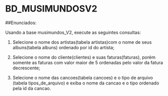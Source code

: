 # BD_MUSIMUNDOSV2

##Enunciados:


Usando a base musimundos_V2, execute as seguintes consultas:

1. Selecione o nome dos artistas(tabela artistas)com o nome de seus albuns(tabela albuns) ordenado por id do artista;

2. Selecione o nome do cliente(clientes) e suas faturas(faturas), porém somente as faturas com valor maior de 5 ordenadas pelo valor da fatura decrescente;

3. Selecione o nome das cancoes(tabela cancoes) e o tipo de arquivo (tabela tipos_de_arquivo) e exiba o nome da cancao e o tipo ordenado pela id da cancao.

